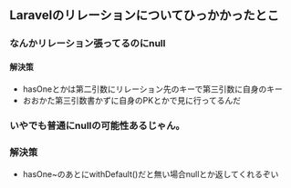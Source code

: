 ## Laravelのリレーションについてひっかかったとこ

### なんかリレーション張ってるのにnull
#### 解決策
+ hasOneとかは第二引数にリレーション先のキーで第三引数に自身のキー
+ おおかた第三引数書かずに自身のPKとかで見に行ってるんだ

### いやでも普通にnullの可能性あるじゃん。
### 解決策
+ hasOne~のあとにwithDefault()だと無い場合nullとか返してくれるぞい
